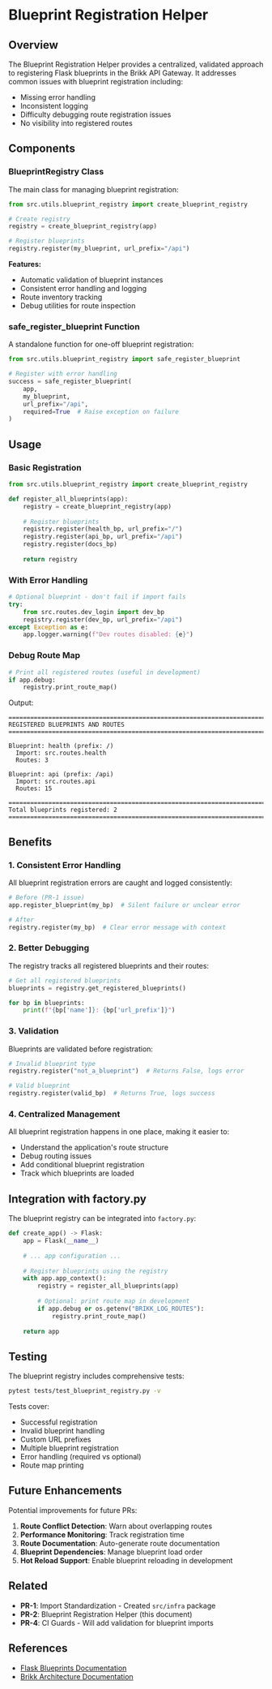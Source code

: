 # Blueprint Registration Helper

## Overview

The Blueprint Registration Helper provides a centralized, validated approach to registering Flask blueprints in the Brikk API Gateway. It addresses common issues with blueprint registration including:

- Missing error handling
- Inconsistent logging
- Difficulty debugging route registration issues
- No visibility into registered routes

## Components

### BlueprintRegistry Class

The main class for managing blueprint registration:

```python
from src.utils.blueprint_registry import create_blueprint_registry

# Create registry
registry = create_blueprint_registry(app)

# Register blueprints
registry.register(my_blueprint, url_prefix="/api")
```

**Features:**
- Automatic validation of blueprint instances
- Consistent error handling and logging
- Route inventory tracking
- Debug utilities for route inspection

### safe_register_blueprint Function

A standalone function for one-off blueprint registration:

```python
from src.utils.blueprint_registry import safe_register_blueprint

# Register with error handling
success = safe_register_blueprint(
    app,
    my_blueprint,
    url_prefix="/api",
    required=True  # Raise exception on failure
)
```

## Usage

### Basic Registration

```python
from src.utils.blueprint_registry import create_blueprint_registry

def register_all_blueprints(app):
    registry = create_blueprint_registry(app)
    
    # Register blueprints
    registry.register(health_bp, url_prefix="/")
    registry.register(api_bp, url_prefix="/api")
    registry.register(docs_bp)
    
    return registry
```

### With Error Handling

```python
# Optional blueprint - don't fail if import fails
try:
    from src.routes.dev_login import dev_bp
    registry.register(dev_bp, url_prefix="/api")
except Exception as e:
    app.logger.warning(f"Dev routes disabled: {e}")
```

### Debug Route Map

```python
# Print all registered routes (useful in development)
if app.debug:
    registry.print_route_map()
```

Output:
```
================================================================================
REGISTERED BLUEPRINTS AND ROUTES
================================================================================

Blueprint: health (prefix: /)
  Import: src.routes.health
  Routes: 3

Blueprint: api (prefix: /api)
  Import: src.routes.api
  Routes: 15

================================================================================
Total blueprints registered: 2
================================================================================
```

## Benefits

### 1. Consistent Error Handling

All blueprint registration errors are caught and logged consistently:

```python
# Before (PR-1 issue)
app.register_blueprint(my_bp)  # Silent failure or unclear error

# After
registry.register(my_bp)  # Clear error message with context
```

### 2. Better Debugging

The registry tracks all registered blueprints and their routes:

```python
# Get all registered blueprints
blueprints = registry.get_registered_blueprints()

for bp in blueprints:
    print(f"{bp['name']}: {bp['url_prefix']}")
```

### 3. Validation

Blueprints are validated before registration:

```python
# Invalid blueprint type
registry.register("not_a_blueprint")  # Returns False, logs error

# Valid blueprint
registry.register(valid_bp)  # Returns True, logs success
```

### 4. Centralized Management

All blueprint registration happens in one place, making it easier to:
- Understand the application's route structure
- Debug routing issues
- Add conditional blueprint registration
- Track which blueprints are loaded

## Integration with factory.py

The blueprint registry can be integrated into `factory.py`:

```python
def create_app() -> Flask:
    app = Flask(__name__)
    
    # ... app configuration ...
    
    # Register blueprints using the registry
    with app.app_context():
        registry = register_all_blueprints(app)
        
        # Optional: print route map in development
        if app.debug or os.getenv("BRIKK_LOG_ROUTES"):
            registry.print_route_map()
    
    return app
```

## Testing

The blueprint registry includes comprehensive tests:

```bash
pytest tests/test_blueprint_registry.py -v
```

Tests cover:
- Successful registration
- Invalid blueprint handling
- Custom URL prefixes
- Multiple blueprint registration
- Error handling (required vs optional)
- Route map printing

## Future Enhancements

Potential improvements for future PRs:

1. **Route Conflict Detection**: Warn about overlapping routes
2. **Performance Monitoring**: Track registration time
3. **Route Documentation**: Auto-generate route documentation
4. **Blueprint Dependencies**: Manage blueprint load order
5. **Hot Reload Support**: Enable blueprint reloading in development

## Related

- **PR-1**: Import Standardization - Created `src/infra` package
- **PR-2**: Blueprint Registration Helper (this document)
- **PR-4**: CI Guards - Will add validation for blueprint imports

## References

- [Flask Blueprints Documentation](https://flask.palletsprojects.com/en/latest/blueprints/)
- [Brikk Architecture Documentation](../README.md)

